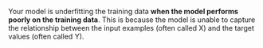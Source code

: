 Your model is underfitting the training data **when the model performs poorly on the training data**. This is because the model is unable to capture the relationship between the input examples (often called X) and the target values (often called Y).

